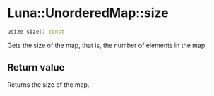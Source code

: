 # Luna::UnorderedMap::size

```c++
usize size() const
```

Gets the size of the map, that is, the number of elements in the map. 



## Return value
Returns the size of the map. 

